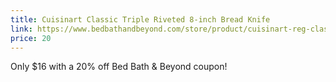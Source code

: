 ```yaml
---
title: Cuisinart Classic Triple Riveted 8-inch Bread Knife
link: https://www.bedbathandbeyond.com/store/product/cuisinart-reg-classic-triple-riveted-8-inch-bread-knife/1016093629
price: 20
---
```

Only $16 with a 20% off Bed Bath & Beyond coupon!

